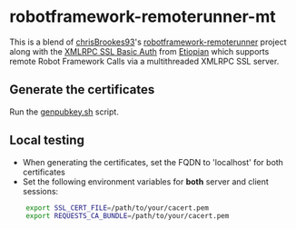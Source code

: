 # robotframework-remoterunner-mt

This is a blend of [chrisBrookes93](https://github.com/chrisBrookes93)'s [robotframework-remoterunner](https://github.com/chrisBrookes93/robotframework-remoterunner) project along with the [XMLRPC SSL Basic Auth](https://github.com/etopian/python3-xmlrpc-ssl-basic-auth) from [Etiopian](https://github.com/etopian/) which supports remote Robot Framework Calls via a multithreaded XMLRPC SSL server.

## Generate the certificates

Run the [genpubkey.sh](https://github.com/joergschultzelutter/robotframework-remoterunner-mt/blob/master/src/genpubkey.sh) script.

## Local testing

- When generating the certificates, set the FQDN to 'localhost' for both certificates
- Set the following environment variables for __both__ server and client sessions:

```bash
    export SSL_CERT_FILE=/path/to/your/cacert.pem
    export REQUESTS_CA_BUNDLE=/path/to/your/cacert.pem
```

